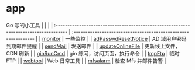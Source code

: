 # app
Go 写的小工具
|                                                                                      |                                                                |
| :----------------------------------------------------------------------------------- | :------------------------------------------------------------- |
| [monitor](https://github.com/qvgz/app/tree/master/monitor)                         | 一些监控                                                  |
| [adPasswdResetNotice](https://github.com/qvgz/app/tree/master/adPasswdResetNotice) | AD 域用户密码到期邮件提醒                                    |
| [sendMail](https://github.com/qvgz/app/tree/master/sendMail)                       | 发送邮件                                                       |
| [updateOnlineFile](https://github.com/qvgz/app/tree/master/updateOnlineFile)       | 更新线上文件，CDN 刷新                                         |
| [ginRunCmd](https://github.com/qvgz/app/tree/master/ginRunCmd)                     | gin 练习，访问页面，执行命令                                   |
| [tmpFtp](https://github.com/qvgz/app/tree/master/tmpFtp)                           | 临时 FTP                                                       |
| [webtool](https://github.com/qvgz/app/tree/master/webtool)                         | Web 日常工具                                                   |
| [mfsalarm](https://github.com/qvgz/app/tree/master/mfsalarm)                       | 检查 Mfs 并邮件告警                                            |
